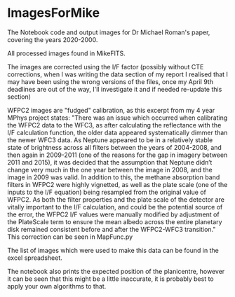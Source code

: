 # ImagesForMike
The Notebook code and output images for Dr Michael Roman's paper, covering the years 2020-2000. 

All processed images found in MikeFITS. 

The images are corrected using the I/F factor (possibly without CTE corrections, when I was writing the data section of my report I realised that I may have been using the wrong versions of the files, once my April 9th deadlines are out of the way, I'll investigate it and if needed re-update this section)

WFPC2 images are "fudged" calibration, as this excerpt from my 4 year MPhys project states:
"There was an issue which occurred when calibrating the WFPC2 data to
the WFC3, as after calculating the reflectance with the I/F calculation function, the older data appeared systematically dimmer than the newer WFC3
data. As Neptune appeared to be in a relatively stable state of brightness
across all filters between the years of 2004-2008, and then again in 2009-2011
(one of the reasons for the gap in imagery between 2011 and 2015), it was
decided that the assumption that Neptune didn’t change very much in the
one year between the image in 2008, and the image in 2009 was valid. In
addition to this, the methane absorption band filters in WFPC2 were highly
vignetted, as well as the plate scale (one of the inputs to the I/F equation)
being resampled from the original value of WFPC2. As both the filter properties and the plate scale of the detector are vitally important to the I/F
calculation, and could be the potential source of the error, the WFPC2 I/F
values were manually modified by adjustment of the PlateScale term to ensure the
mean albedo across the entire planetary disk remained consistent before and
after the WFPC2-WFC3 transition." 
This correction can be seen in MapFunc.py

The list of images which were used to make this data can be found in the excel spreadsheet. 

The notebook also prints the expected position of the planicentre, however it can be seen that this might be a little inaccurate, it is probably best to apply your own algorithms to that.
